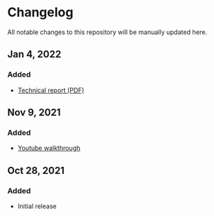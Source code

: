 # Changelog

All notable changes to this repository will be manually updated here.

## Jan 4, 2022

### Added

* [Technical report (PDF)](docs/NHS_AI_Lab_Skunkworks_CT_Alignment_Lesion_Detection_Technical_Report.pdf)

## Nov 9, 2021

### Added

* [Youtube walkthrough](https://www.youtube.com/watch?v=QygOnGLcszk)

## Oct 28, 2021

### Added

* Initial release
